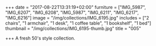 +++
date = "2017-08-22T13:31:19+02:00"
furniture = ["IMG_5987", "IMG_6207", "IMG_6208", "IMG_5987", "IMG_6211", "IMG_6217", "IMG_6216"]
image = "/img/collections/IMG_6195.jpg"
includes = ["2 chairs", "1 armchair", "1 desk", "1 coffee table", "1 bookshelf", "1 bed"]
thumbnail = "/img/collections/IMG_6195-thumb.jpg"
title = "005"

+++
A fresh 50's style collection.
